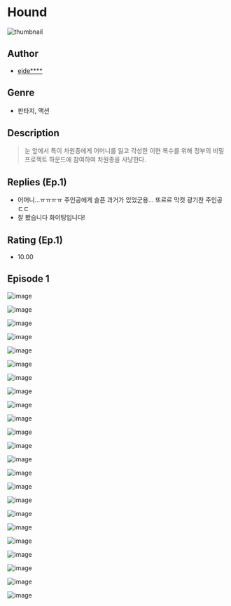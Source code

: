 # Hound
![thumbnail](https://image-comic.pstatic.net/user_contents_data/challenge_comic/2023/05/23/360579/upload_7003432992318370104_480x623.jpeg)

## Author
- [ejde****](https://comic.naver.com/artistTitle?id=360579)

## Genre
- 판타지, 액션

## Description
> 눈 앞에서 특이 차원종에게 어머니를 잃고 각성한 이현 복수를 위해 정부의 비밀 프로젝트 하운드에 참여하여 차원종을 사냥한다.

## Replies (Ep.1)
- 어머니...ㅠㅠㅠㅠ 주인공에게 슬픈 과거가 있었군용... 또르르 막컷 광기찬 주인공ㄷㄷ
- 잘 봤습니다 화이팅입니다!

## Rating (Ep.1)
- 10.00

## Episode 1
![image](https://image-comic.pstatic.net/user_contents_data/challenge_comic/2023/05/23/360579/upload_4120847957685200178.jpeg)

![image](https://image-comic.pstatic.net/user_contents_data/challenge_comic/2023/05/23/360579/upload_7149852743042216291.jpeg)

![image](https://image-comic.pstatic.net/user_contents_data/challenge_comic/2023/05/23/360579/upload_4136047403808994104.jpeg)

![image](https://image-comic.pstatic.net/user_contents_data/challenge_comic/2023/05/23/360579/upload_3990860394567852593.jpeg)

![image](https://image-comic.pstatic.net/user_contents_data/challenge_comic/2023/05/23/360579/upload_3991375871388692787.jpeg)

![image](https://image-comic.pstatic.net/user_contents_data/challenge_comic/2023/05/23/360579/upload_4136051999322956857.jpeg)

![image](https://image-comic.pstatic.net/user_contents_data/challenge_comic/2023/05/23/360579/upload_3545002948237145954.jpeg)

![image](https://image-comic.pstatic.net/user_contents_data/challenge_comic/2023/05/23/360579/upload_7366025550976266598.jpeg)

![image](https://image-comic.pstatic.net/user_contents_data/challenge_comic/2023/05/23/360579/upload_3558233174217077347.jpeg)

![image](https://image-comic.pstatic.net/user_contents_data/challenge_comic/2023/05/23/360579/upload_3979266950674395960.jpeg)

![image](https://image-comic.pstatic.net/user_contents_data/challenge_comic/2023/05/23/360579/upload_3558180384757212211.jpeg)

![image](https://image-comic.pstatic.net/user_contents_data/challenge_comic/2023/05/23/360579/upload_3631086784577943088.jpeg)

![image](https://image-comic.pstatic.net/user_contents_data/challenge_comic/2023/05/23/360579/upload_7365699000331284578.jpeg)

![image](https://image-comic.pstatic.net/user_contents_data/challenge_comic/2023/05/23/360579/upload_3544667400457827940.jpeg)

![image](https://image-comic.pstatic.net/user_contents_data/challenge_comic/2023/05/23/360579/upload_3991987208544924517.jpeg)

![image](https://image-comic.pstatic.net/user_contents_data/challenge_comic/2023/05/23/360579/upload_4122822696976725602.jpeg)

![image](https://image-comic.pstatic.net/user_contents_data/challenge_comic/2023/05/23/360579/upload_3847026677106500914.jpeg)

![image](https://image-comic.pstatic.net/user_contents_data/challenge_comic/2023/05/23/360579/upload_3762583990886936678.jpeg)

![image](https://image-comic.pstatic.net/user_contents_data/challenge_comic/2023/05/23/360579/upload_3991938812705071924.jpeg)

![image](https://image-comic.pstatic.net/user_contents_data/challenge_comic/2023/05/23/360579/upload_3904677185599254839.jpeg)

![image](https://image-comic.pstatic.net/user_contents_data/challenge_comic/2023/05/23/360579/upload_3761687910332064100.jpeg)

![image](https://image-comic.pstatic.net/user_contents_data/challenge_comic/2023/05/23/360579/upload_7149854058174625848.jpeg)

![image](https://image-comic.pstatic.net/user_contents_data/challenge_comic/2023/05/23/360579/upload_7147270205849494321.jpeg)
